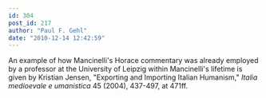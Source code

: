 ```yaml
---
id: 304
post_id: 217
author: "Paul F. Gehl"
date: "2010-12-14 12:42:59"
---
```

An example of how Mancinelli's Horace commentary was already employed by a professor at the University of Leipzig within Mancinelli's lifetime is given by Kristian Jensen, "Exporting and Importing Italian Humanism," <em>Italia medioevale e umanistica </em>45 (2004), 437-497, at 471ff.
